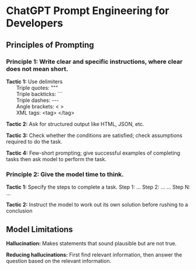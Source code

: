 # ChatGPT Prompt Engineering for Developers

## Principles of Prompting

### Principle 1: Write clear and specific instructions, where clear does not mean short.

**Tactic 1:** Use delimiters  
&emsp;&emsp;Triple quotes: """   
&emsp;&emsp;Triple backticks: ```   
&emsp;&emsp;Triple dashes: ---  
&emsp;&emsp;Angle brackets: < >  
&emsp;&emsp;XML tags: &lt;tag&gt; &lt;/tag&gt;


**Tactic 2:** Ask for structured output like HTML, JSON, etc.  

**Tactic 3:** Check whether the conditions are satisfied; check assumptions required to do the task.

**Tactic 4:** Few-short prompting; give successful examples of completing tasks then ask model to perform the task. 

### Principle 2: Give the model time to think.

**Tactic 1:** Specify the steps to complete a task.
	Step 1: ...
	Step 2: ...
	...
	Step N: ...
	
**Tactic 2:** Instruct the model to work out its own solution before rushing to a conclusion


## Model Limitations

**Hallucination:**
Makes statements that sound plausible but are not true. 


**Reducing hallucinations:**
First find relevant information, then answer the question based on the relevant information.
